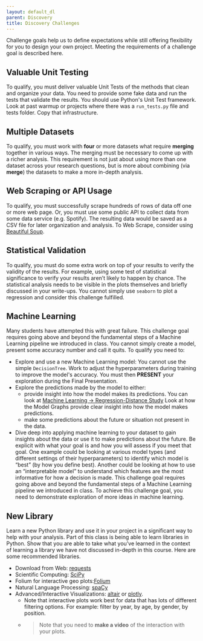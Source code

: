 ```yaml
---
layout: default_dl
parent: Discovery
title: Discovery Challenges
---
```


Challenge goals help us to define expectations while still offering flexibility for you to design your own project. Meeting the requirements of a challenge goal is described here.

## Valuable Unit Testing

To qualify, you must deliver valuable Unit Tests of the methods that clean and organize your data. You need to provide some fake data and run the tests that validate the results. You should use Python's Unit Test framework. Look at past warmup or projects where there was a `run_tests.py` file and tests folder. Copy that infrastructure.

## Multiple Datasets

To qualify, you must work with **four** or more datasets what require **merging** together in various ways. The merging must be necessary to come up with a richer analysis. This requirement is not just about using more than one dataset across your research questions, but is more about combining (via **merge**) the datasets to make a more in-depth analysis.  

## Web Scraping or API Usage

To qualify, you must successfully scrape hundreds of rows of data off one or more web page. Or, you must use some public API to collect data from some data service (e.g. Spotify). The resulting data would be saved as a CSV file for later organization and analysis. To Web Scrape, consider using [Beautiful Soup](https://www.crummy.com/software/BeautifulSoup/).

## Statistical Validation

To qualify, you must do some extra work on top of your results to verify the validity of the results. For example, using some test of statistical significance to verify your results aren’t likely to happen by chance. The statistical analysis needs to be visible in the plots themselves and briefly discussed in your write-ups. You cannot simply use `seaborn` to plot a regression and consider this challenge fulfilled.

## Machine Learning

Many students have attempted this with great failure. This challenge goal requires going above and beyond the fundamental steps of a Machine Learning pipeline we introduced in class. You cannot simply create a model, present some accuracy number and call it quits. To qualify you need to:

* Explore and use a new Machine Learning model: You cannot use the simple `DecisionTree`. Work to adjust the hyperparameters during training to improve the model's accuracy. You must then **PRESENT** your exploration during the Final Presentation.  
* Explore the predictions made by the model to either:   
   * provide insight into how the model makes its predictions. You can look at [Machine Learning -> Regression-Distance Study](../../machine-learning/regression-distance) Look at how the Model Graphs provide clear insight into how the model makes predictions.
   * make some predictions about the future or situation not present in the data.  
* Dive deep into applying machine learning to your dataset to gain insights about the data or use it to make predictions about the future. Be explicit with what your goal is and how you will assess if you meet that goal. One example could be looking at various model types (and different settings of their hyperparameters) to identify which model is “best” (by how you define best). Another could be looking at how to use an “interpretable model” to understand which features are the most informative for how a decision is made. This challenge goal requires going above and beyond the fundamental steps of a Machine Learning pipeline we introduced in class. To achieve this challenge goal, you need to demonstrate exploration of more ideas in machine learning. 

## New Library
Learn a new Python library and use it in your project in a significant way to help with your analysis. Part of this class is being able to learn libraries in Python. Show that you are able to take what you’ve learned in the context of learning a library we have not discussed in-depth in this course. Here are some recommended libraries.
* Download from Web: [requests](https://2.python-requests.org/en/master/)
* Scientific Computing: [SciPy](https://www.scipy.org/)
* Folium for interactive geo plots:[Folium](https://python-visualization.github.io/folium/latest/getting_started.html)
* Natural Language Processing: [spaCy](https://spacy.io/)
* Advanced/Interactive Visualizations: [altair](https://altair-viz.github.io/) or [plotly](https://plot.ly/python/).  
  * Note that interactive plots work best for data that has lots of different filtering options. For example: filter by year, by age, by gender, by position. 
  * > Note that you need to **make a video** of the interaction with your plots.  
